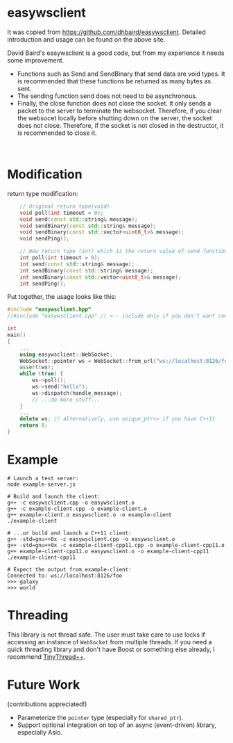 easywsclient
============

It was copied from https://github.com/dhbaird/easywsclient.
Detailed introduction and usage can be found on the above site.

David Baird's easywsclient is a good code, but from my experience it needs some improvement.

- Functions such as Send and SendBinary that send data are void types. It is recommended that these functions be returned as many bytes as sent.
- The sending function send does not need to be asynchronous.
- Finally, the close function does not close the socket. It only sends a packet to the server to terminate the websocket. Therefore, if you clear the websocet locally before shutting down on the server, the socket does not close. Therefore, if the socket is not closed in the destructor, it is recommended to close it.

<br>

Modification
=====

return type modification:

```c++
    // Original return type(void)
    void poll(int timeout = 0);
    void send(const std::string& message);
    void sendBinary(const std::string& message);
    void sendBinary(const std::vector<uint8_t>& message);
    void sendPing();

    // New return type (int) which is the return value of send function
    int poll(int timeout = 0);
    int send(const std::string& message);
    int sendBinary(const std::string& message);
    int sendBinary(const std::vector<uint8_t>& message);
    int sendPing();

```




Put together, the usage looks like this:

```c++
#include "easywsclient.hpp"
//#include "easywsclient.cpp" // <-- include only if you don't want compile separately

int
main()
{
    ...
    using easywsclient::WebSocket;
    WebSocket::pointer ws = WebSocket::from_url("ws://localhost:8126/foo");
    assert(ws);
    while (true) {
        ws->poll();
        ws->send("hello");
        ws->dispatch(handle_message);
        // ...do more stuff...
    }
    ...
    delete ws; // alternatively, use unique_ptr<> if you have C++11
    return 0;
}
```

Example
=======

    # Launch a test server:
    node example-server.js

    # Build and launch the client:
    g++ -c easywsclient.cpp -o easywsclient.o
    g++ -c example-client.cpp -o example-client.o
    g++ example-client.o easywsclient.o -o example-client
    ./example-client

    # ...or build and launch a C++11 client:
    g++ -std=gnu++0x -c easywsclient.cpp -o easywsclient.o
    g++ -std=gnu++0x -c example-client-cpp11.cpp -o example-client-cpp11.o
    g++ example-client-cpp11.o easywsclient.o -o example-client-cpp11
    ./example-client-cpp11

    # Expect the output from example-client:
    Connected to: ws://localhost:8126/foo
    >>> galaxy
    >>> world

Threading
=========

This library is not thread safe. The user must take care to use locks if
accessing an instance of `WebSocket` from multiple threads. If you need
a quick threading library and don't have Boost or something else already,
I recommend [TinyThread++](http://tinythreadpp.bitsnbites.eu/).

Future Work
===========

(contributions appreciated!)

* Parameterize the `pointer` type (especially for `shared_ptr`).
* Support optional integration on top of an async (event-driven) library,
  especially Asio.
